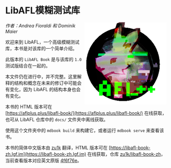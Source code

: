 # LibAFL模糊测试库

<img align="right" src="https://github.com/AFLplusplus/Website/raw/master/static/logo_256x256.png" alt="AFL++ logo">

*作者：Andrea Fioraldi 和 Dominik Maier*

欢迎来到 LibAFL，一个高级模糊测试库，本书是对该库的一个简单介绍。

此版本的 `LibAFL Book` 是与该库的 `1.0` 测试版结合在一起的。

本文件仍在进行中，并不完整。这里解释的结构和概念在未来的修订中可能会有变化，因为 LibAFL 的结构本身也会有变化。

本书的 HTML 版本可在 [https://aflplus.plus/libafl-book/](https://aflplus.plus/libafl-book/) 在线获取，也可从 LibAFL 仓库中的 `docs/` 文件夹中离线获取。

使用这个文件夹中的 `mdbook build` 来构建它，或者运行 `mdbook serve` 来查看该书。

本书的简体中文版本由 [zu1k](https://github.com/zu1k) 翻译，HTML 版本可在 [https://libafl-book-zh.lgf.im](https://libafl-book-zh.lgf.im) 在线获取，仓库 [zu1k/libafl-book-zh](https://github.com/zu1k/libafl-book-zh)，当前查看版本对应英文原版 [4f6f76e](https://github.com/AFLplusplus/LibAFL/tree/4f6f76e85710d3d8d3fd7bea49e2c3f3b152b0e9)。
